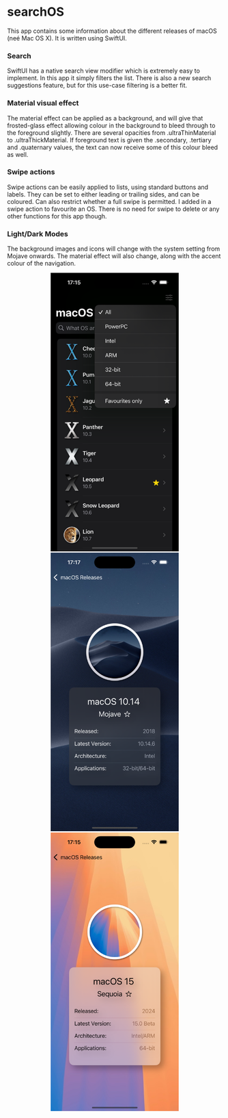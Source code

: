 # searchOS

This app contains some information about the different releases of macOS (neé Mac OS X). It is written using SwiftUI. 

### Search

SwiftUI has a native search view modifier which is extremely easy to implement. In this app it simply filters the list. There is also a new search suggestions feature, but for this use-case filtering is a better fit.  

### Material visual effect

The material effect can be applied as a background, and will give that frosted-glass effect allowing colour in the background to bleed through to the foreground slightly. There are several opacities from .ultraThinMaterial to .ultraThickMaterial.
If foreground text is given the .secondary, .tertiary and .quaternary values, the text can now receive some of this colour bleed as well. 

### Swipe actions

Swipe actions can be easily applied to lists, using standard buttons and labels. They can be set to either leading or trailing sides, and can be coloured. Can also restrict whether a full swipe is permitted. 
I added in a swipe action to favourite an OS. There is no need for swipe to delete or any other functions for this app though. 

### Light/Dark Modes

The background images and icons will change with the system setting from Mojave onwards. The material effect will also change, along with the accent colour of the navigation. 

<p align="center">
<img src="./media/pic1.png" width="300" />
<img src="./media/pic2.png" width="300" />
<img src="./media/pic3.png" width="300" />
</p>
